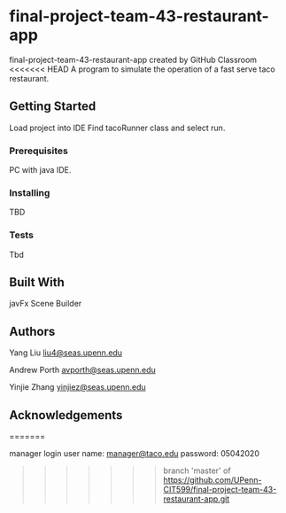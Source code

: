 # final-project-team-43-restaurant-app
final-project-team-43-restaurant-app created by GitHub Classroom
<<<<<<< HEAD
A program to simulate the operation of a fast serve taco restaurant. 

## Getting Started

Load project into IDE
Find tacoRunner class and  select run.

### Prerequisites

PC with java IDE.

### Installing

TBD

### Tests

Tbd

## Built With

javFx Scene Builder

## Authors

Yang Liu liu4@seas.upenn.edu

Andrew Porth avporth@seas.upenn.edu

Yinjie Zhang yinjiez@seas.upenn.edu

## Acknowledgements


=======




manager login user name: manager@taco.edu
              password: 05042020
>>>>>>> branch 'master' of https://github.com/UPenn-CIT599/final-project-team-43-restaurant-app.git

